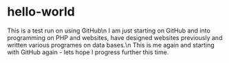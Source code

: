 # hello-world
This is a test run on using GitHub\n
I am just starting on GitHub and into programming on PHP and websites, have designed websites previously and written various programes on data bases.\n
This is me again and starting with GitHub again - lets hope I progress further this time.

